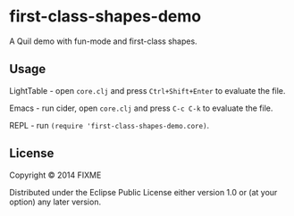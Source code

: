 # first-class-shapes-demo

A Quil demo with fun-mode and first-class shapes.  

## Usage

LightTable - open `core.clj` and press `Ctrl+Shift+Enter` to evaluate the file.

Emacs - run cider, open `core.clj` and press `C-c C-k` to evaluate the file.

REPL - run `(require 'first-class-shapes-demo.core)`.

## License

Copyright © 2014 FIXME

Distributed under the Eclipse Public License either version 1.0 or (at
your option) any later version.
